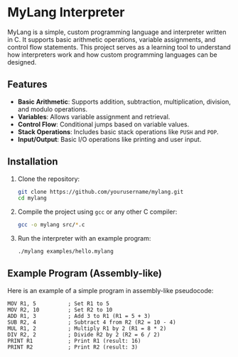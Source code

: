 # MyLang Interpreter

MyLang is a simple, custom programming language and interpreter written in C. It supports basic arithmetic operations, variable assignments, and control flow statements. This project serves as a learning tool to understand how interpreters work and how custom programming languages can be designed.

## Features

- **Basic Arithmetic**: Supports addition, subtraction, multiplication, division, and modulo operations.
- **Variables**: Allows variable assignment and retrieval.
- **Control Flow**: Conditional jumps based on variable values.
- **Stack Operations**: Includes basic stack operations like `PUSH` and `POP`.
- **Input/Output**: Basic I/O operations like printing and user input.

## Installation

1. Clone the repository:
    ```bash
    git clone https://github.com/yourusername/mylang.git
    cd mylang
    ```

2. Compile the project using `gcc` or any other C compiler:
    ```bash
    gcc -o mylang src/*.c
    ```

3. Run the interpreter with an example program:
    ```bash
    ./mylang examples/hello.mylang
    ```

## Example Program (Assembly-like)

Here is an example of a simple program in assembly-like pseudocode:

```assembly
MOV R1, 5          ; Set R1 to 5
MOV R2, 10         ; Set R2 to 10
ADD R1, 3          ; Add 3 to R1 (R1 = 5 + 3)
SUB R2, 4          ; Subtract 4 from R2 (R2 = 10 - 4)
MUL R1, 2          ; Multiply R1 by 2 (R1 = 8 * 2)
DIV R2, 2          ; Divide R2 by 2 (R2 = 6 / 2)
PRINT R1           ; Print R1 (result: 16)
PRINT R2           ; Print R2 (result: 3)
